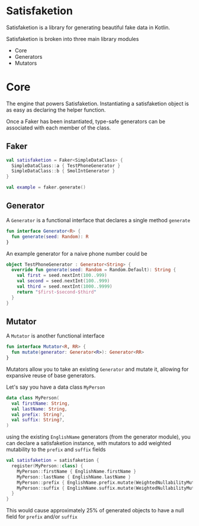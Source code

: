 # Satisfaketion

Satisfaketion is a library for generating beautiful fake data in Kotlin.

Satisfaketion is broken into three main library modules

- Core
- Generators
- Mutators

# Core

The engine that powers Satisfaketion. Instantiating a satisfaketion object is as easy as declaring the helper function.

Once a Faker has been instantiated, type-safe generators can be associated with each member of the class.

## Faker

```kotlin
val satisfaketion = Faker<SimpleDataClass> {
  SimpleDataClass::a { TestPhoneGenerator }
  SimpleDataClass::b { SmolIntGenerator }
}

val example = faker.generate()
```

## Generator

A `Generator` is a functional interface that declares a single method `generate`

```kotlin
fun interface Generator<R> {
  fun generate(seed: Random): R
}
```

An example generator for a naive phone number could be

```kotlin
object TestPhoneGenerator : Generator<String> {
  override fun generate(seed: Random = Random.Default): String {
    val first = seed.nextInt(100..999)
    val second = seed.nextInt(100..999)
    val third = seed.nextInt(1000..9999)
    return "$first-$second-$third"
  }
}
```

## Mutator

A `Mutator` is another functional interface

```kotlin
fun interface Mutator<R, RR> {
  fun mutate(generator: Generator<R>): Generator<RR>
}
```

Mutators allow you to take an existing `Generator` and mutate it, allowing for expansive reuse of base generators.

Let's say you have a data class `MyPerson`

```kotlin
data class MyPerson(
  val firstName: String,
  val lastName: String,
  val prefix: String?,
  val suffix: String?,
)
```

using the existing `EnglishName` generators (from the generator module), you can declare a satisfaketion instance, with
mutators to add weighted mutability to the `prefix` and `suffix` fields

```kotlin
val satisfaketion = satisfaketion {
  register(MyPerson::class) {
    MyPerson::firstName { EnglishName.firstName }
    MyPerson::lastName { EnglishName.lastName }
    MyPerson::prefix { EnglishName.prefix.mutate(WeightedNullabilityMutator(0.25, seed)) }
    MyPerson::suffix { EnglishName.suffix.mutate(WeightedNullabilityMutator(0.25, seed)) }
  }
}
```

This would cause approximately 25% of generated objects to have a null field for `prefix` and/or `suffix`
